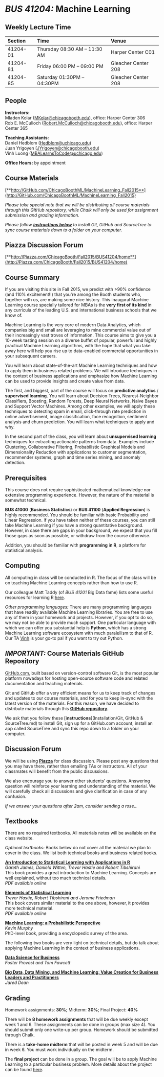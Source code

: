 # **_BUS 41204:_ Machine Learning**


## Weekly Lecture Time

| Section  | Time                               | Venue               |
|:---------|:-----------------------------------|:--------------------|
| 41204-01 | Thursday 08:30 AM &ndash; 11:30 AM | Harper Center C01   |
| 41204-81 | Friday 06:00 PM &ndash; 09:00 PM   | Gleacher Center 208 |
| 41204-85 | Saturday 01:30PM &ndash; 04:30PM     | Gleacher Center 208 |


## People

**Instructors:** <br>
Mladen Kolar ([MKolar@chicagobooth.edu](mailto:MKolar@chicagobooth.edu)), office: Harper Center 306 <br>
Rob E. McCulloch ([Robert.McCulloch@chicagobooth.edu](mailto:Robert.McCulloch@chicagobooth.edu)), office: Harper Center 365

**Teaching Assistants:** <br>
Daniel Hedblom ([Hedblom@uchicago.edu](mailto:Hedblom@uchicago.edu)) <br>
Juan Yrigoyen ([JYrigoyen@chicagobooth.edu](mailto:JYrigoyen@chicagobooth.edu)) <br>
Vinh Luong ([MBALearnsToCode@uchicago.edu](mailto:MBALearnsToCode@uchicago.edu))

**Office Hours:** by appointment


## Course Materials

[**http://GitHub.com/ChicagoBoothML/MachineLearning_Fall2015**](http://GitHub.com/ChicagoBoothML/MachineLearning_Fall2015)

*Please take special note that we will be distributing all course materials through this GitHub repository,
while Chalk will only be used for assignment submission and grading information.*

*Please follow [**instructions below**](#NoteOnGitHubRepo) to install Git, GitHub and SourceTree
to sync course materials down to a folder on your computer.*


## Piazza Discussion Forum

[**http://Piazza.com/ChicagoBooth/Fall2015/BUS41204/home**](http://Piazza.com/ChicagoBooth/Fall2015/BUS41204/home)


## Course Summary

If you are visiting this site in Fall 2015, we predict with >90% confidence (and 110% excitement!!)
that you're among the Booth students who, together with us, are making some nice history.
This inaugural Machine Learning course specially tailored for MBAs is the **very first of its kind**
in any curricula of the leading U.S. and international business schools that we know of.

Machine Learning is the very core of modern Data Analytics, which companies big and small are leveraging
to mine commercial value out of their increasingly vast troves of information.
This course aims to give you a 10-week tasting session on a diverse buffet
of popular, powerful and highly practical Machine Learning algorithms,
with the hope that what you take away here will help you
rise up to data-enabled commercial opportunities in your subsequent careers.

You will learn about state-of-the-art Machine Learning techniques and how to apply them in business related problems.
We will introduce techniques in the context of business applications and
emphasize how Machine Learning can be used to provide insights and create value from data.

The first, and biggest, part of the course will focus on **predictive analytics** / **supervised learning**.
You will learn about Decision Trees, Nearest-Neighbor Classifiers, Boosting, Random Forests,
Deep Neural Networks, Naive Bayes and Support Vector Machines.
Among other examples, we will apply these techniques to detecting spam in email,
click-through rate prediction in online advertisement, image classification, face recognition,
sentiment analysis and churn prediction. You will learn what techniques to apply and why.

In the second part of the class, you will learn about **unsupervised learning** techniques for
extracting actionable patterns from data. Examples include Clustering, Collaborative Filtering,
Probabilistic Graphical Models and Dimensionality Reduction with applications to customer segmentation,
recommender systems, graph and time series mining, and anomaly detection.


## Prerequisites 

This course does not require sophisticated mathematical knowledge nor extensive programming experience.
However, the nature of the material is somewhat technical.

**BUS 41000** (**Business Statistics**) or **BUS 41100** (**Applied Regression**) is highly recommended.
You should be familiar with basic Probability and Linear Regression. If you have taken neither of these courses,
you can still take Machine Learning if you have a strong quantitative background.
However, in case there are gaps in your background, we expect that you fill those gaps as soon as possible,
or withdraw from the course otherwise.

Addition, you should be familiar with **programming in R**, a platform for statistical analysis.


## Computing

All computing in class will be conducted in R.
The focus of the class will be on teaching Machine Learning concepts rather than how to use R.

Our colleague Matt Taddy (of _BUS 41201_ Big Data fame) lists some useful resources
for learning R [here](http://faculty.chicagobooth.edu/matt.taddy/teaching).

_Other programming languages:_
There are many programming languages that have readily available Machine Learning libraries.
You are free to use any of them in your homework and projects.
However, if you opt to do so, we may not be able to provide much support.
One particular language with which we can offer you substantial help is **Python**,
which has a strong Machine Learning software ecosystem with much paralellism to that of R.
Our TA [Vinh](mailto:MBALearnsToCode@uchicago.edu) is your go-to pal if you want to try out Python.


<a name="NoteOnGitHubRepo"></a>
## _IMPORTANT:_ Course Materials GitHub Repository

[GitHub.com](http://github.com), built based on version-control software Git, is the most popular platform nowadays
 for hosting open-source software code and related documentation and teaching materials.
 
Git and GitHub offer a very efficient means for us to keep track of changes and updates to our course materials,
and for you to keep in-sync with the latest version of the materials.
For this reason, we have decided to distribute materials through this
[**GitHub repository**](http://github.com/ChicagoBoothML/MachineLearning_Fall2015).
  
We ask that you follow these [**instructions**](Installation/Git, GitHub & SourceTree.md) to install Git, sign up for a GitHub.com account,
install an app called SourceTree and sync this repo down to a folder on your computer.


## Discussion Forum

We will be using [**Piazza**](https://piazza.com/chicagobooth/fall2015/bus41204/home) for class discussion.
Please post any questions that you may have there, rather than emailing TAs or instructors.
All of your classmates will benefit from the public discussions.

We also encourage you to answer other students' questions.
Answering question will reinforce your learning and understanding of the material.
We will carefully check all discussions and give clarification in case of any confusion.

_If we answer your questions after 2am, consider sending a rose..._


## Textbooks

There are no required textbooks. All materials notes will be available on the class website. 

_Optional textbooks:_ Books below do not cover all the material we plan to cover in the class.
We list both technical books and business related books.

[**An Introduction to Statistical Learning with Applications in R**](http://www-bcf.usc.edu/~gareth/ISL) <br>
*Gareth James, Daniela Witten, Trevor Hastie and Robert Tibshirani* <br>
This book provides a great introduction to Machine Learning.
Concepts are well explained, without too much technical details. <br/>
_PDF available online_

[**Elements of Statistical Learning**](http://statweb.stanford.edu/~tibs/ElemStatLearn) <br>
*Trevor Hastie, Robert Tibshirani and Jerome Friedman* <br/>
This book covers similar material to the one above, however, it provides more technical material. <br>
_PDF available online_

[**Machine Learning: a Probabilistic Perspective**](http://www.cs.ubc.ca/~murphyk/MLbook) <br>
*Kevin Murphy* <br>
PhD-level book, providing a encyclopedic survey of the area.

The following two books are very light on technical details,
but do talk about applying Machine Learning in the context of business applications.

[**Data Science for Business**](http://data-science-for-biz.com) <br>
*Foster Provost and Tom Fawcett* <br>

[**Big Data, Data Mining, and Machine Learning: Value Creation for Business Leaders and Practitioners**](http://www.amazon.com/gp/product/1502462915) <br>
*Jared Dean*


## Grading

Homework assignments: **30%**; Midterm: **30%**; Final Project: **40%**

There will be **8 homework assignments** that will be due weekly except week 1 and 6.
These assignments can be done in groups (max size 4).
You should submit only one write-up per group.
Homework should be submitted through Chalk.

There is a **take-home midterm** that will be posted in week 5 and will be due in week 6.
You must work individually on the midterm.

The **final project** can be done in a group.
The goal will be to apply Machine Learning to a particular business problem.
More details about the project can be found [here](Project).
